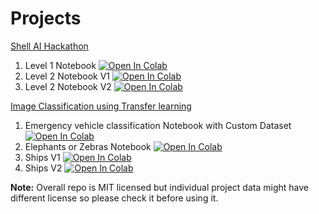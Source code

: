 # Projects
[Shell AI Hackathon](https://github.com/dd-open-source/ml-projects/blob/main/shell-ai-hackathon-weather-data)

1. Level 1 Notebook <a href="https://colab.research.google.com/github/dd-open-source/ml-projects/blob/main/shell-ai-hackathon-weather-data/Level1/ShellAI_Hackathon_Level_1_2021.ipynb" target="_parent"><img src="https://colab.research.google.com/assets/colab-badge.svg" alt="Open In Colab"/></a>
1. Level 2 Notebook V1 <a href="https://colab.research.google.com/github/dd-open-source/ml-projects/blob/main/shell-ai-hackathon-weather-data/Level2/L2_ShellAI_Hackathon_2021_V1.ipynb" target="_parent"><img src="https://colab.research.google.com/assets/colab-badge.svg" alt="Open In Colab"/></a>
1. Level 2 Notebook V2 <a href="https://colab.research.google.com/github/dd-open-source/ml-projects/blob/main/shell-ai-hackathon-weather-data/Level2/L2_ShellAI_Hackathon_2021_V2.ipynb" target="_parent"><img src="https://colab.research.google.com/assets/colab-badge.svg" alt="Open In Colab"/></a>

[Image Classification using Transfer learning](https://github.com/dd-open-source/ml-projects/tree/main/transfer_learning)
1. Emergency vehicle classification Notebook with Custom Dataset <a href="https://colab.research.google.com/github/dd-open-source/ml-projects/blob/main/transfer_learning/Emergency_Or_Not/Emergency_vehicle_Image_Classification_using_transfer_learning_V1.ipynb" target="_parent"><img src="https://colab.research.google.com/assets/colab-badge.svg" alt="Open In Colab"/></a>
1. Elephants or Zebras Notebook <a href="https://colab.research.google.com/github/dd-open-source/ml-projects/blob/main/transfer_learning/Elephants_or_Zebras/Elephants_Zebras_Image_Classification_using_transfer_learning.ipynb" target="_parent"><img src="https://colab.research.google.com/assets/colab-badge.svg" alt="Open In Colab"/></a>
1. Ships V1 <a href="https://colab.research.google.com/github/dd-open-source/ml-projects/blob/main/transfer_learning/Ships/Ship_classification_using_transfer_learning_V1.ipynb
" target="_parent"><img src="https://colab.research.google.com/assets/colab-badge.svg" alt="Open In Colab"/></a>
1. Ships V2 <a href="https://colab.research.google.com/github/dd-open-source/ml-projects/blob/main/transfer_learning/Ships/Ship_classification_using_transfer_learning_V2.ipynb
" target="_parent"><img src="https://colab.research.google.com/assets/colab-badge.svg" alt="Open In Colab"/></a>

**Note:** Overall repo is MIT licensed but individual project data might have different license so please check it before using it.

